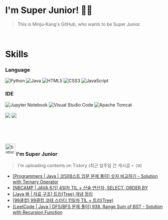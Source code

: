 
# I'm Super Junior! 🐱‍🏍
  > This is Minju-Kang's GitHub, who wants to be Super Junior.

<br>

<h1>Skills</h1>
<h3>Language</h3>
<div sytle="display:inline;">
<img alt="Python" src="https://img.shields.io/badge/Python-3776AB?style=flat-square&logo=Python&logoColor=white"/>
<img alt="Java" src="https://img.shields.io/badge/JAVA-007396?style=flat-square&logo=Java&logoColor=white"/>
<img alt="HTML5" src="https://img.shields.io/badge/HTML5-E34F26?style=flat-square&logo=HTML5&logoColor=white"/>
<img alt="CSS3" src="https://img.shields.io/badge/CSS3-1572B6?style=flat-square&logo=CSS3&logoColor=white"/>
<img alt="JavaScript" src="https://img.shields.io/badge/JavaScript-F7DF1E?style=flat-square&logo=JavaScript&logoColor=black"/>
</div>
<h3>IDE</h3>
<div sytle="display:inline;">
<img alt="Jupyter Notebook" src="https://img.shields.io/badge/Jupyter-F37626?style=flat-square&logo=Jupyter&logoColor=white"/>
<img alt="Visual Studio Code" src="https://img.shields.io/badge/Visual Studio Code-007ACC?style=flat-square&logo=Visual Studio Code&logoColor=white"/>
<img alt="Apache Tomcat" src="https://img.shields.io/badge/Apache Tomcat-F8DC75?style=flat-square&logo=Apache Tomcat&logoColor=black"/>
</div>
<br>

<img src="https://github-readme-stats.vercel.app/api/top-langs/?username=minjukang727" >
<img src="https://github-readme-stats.vercel.app/api?username=MinjuKang727&show_icons=true&theme=radical">

<br><br>


<br>

<img src="https://github.com/MinjuKang727/MinjuKang727/assets/108849480/0ac49170-7c8c-4c99-b0e5-86c414fc591c" alt="tistory-icon_IamSuperJunior" width="32px" align="left">

###  I'm Super Junior
  > I'm uploading contents on Tistory  (최근 일주일 간 게시글 `+ 20`)  

- <a href="https://ajtwltsk.tistory.com/53"> [Programmers | Java |  코딩테스트 입문  문제 풀이] 숫자 비교하기 - Solution with Ternary Operator </a><br>  
- <a href="https://ajtwltsk.tistory.com/52"> [NBCAMP | JAVA 6기] 4일차 TIL + 산술 연산자, SELECT, ORDER BY </a><br>  
- <a href="https://ajtwltsk.tistory.com/51"> [Java 봐 | 자료 구조] 트리(Tree) 개념 정리 </a><br>  
- <a href="https://ajtwltsk.tistory.com/50"> [99클럽] 99클럽 코테 스터디 11일차 TIL + 트리(Tree) </a><br>  
- <a href="https://ajtwltsk.tistory.com/49"> [LeetCode | Java | DFS/BFS  문제 풀이] 938. Range Sum of BST - Solution with Recursion Function </a><br>  

